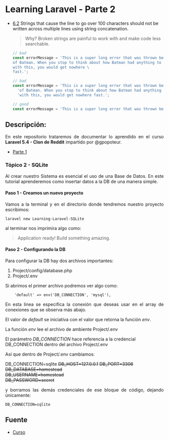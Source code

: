 Learning Laravel - Parte 2
===========

  <a name="strings--line-length"></a><a name="6.2"></a>
  - [6.2](#strings--line-length) Strings that cause the line to go over 100 characters should not be written across multiple lines using string concatenation.

    > Why? Broken strings are painful to work with and make code less searchable.

    ```javascript
    // bad
    const errorMessage = 'This is a super long error that was thrown because \
    of Batman. When you stop to think about how Batman had anything to do \
    with this, you would get nowhere \
    fast.';

    // bad
    const errorMessage = 'This is a super long error that was thrown because ' +
      'of Batman. When you stop to think about how Batman had anything to do ' +
      'with this, you would get nowhere fast.';

    // good
    const errorMessage = 'This is a super long error that was thrown because of Batman. When you stop to think about how Batman had anything to do with this, you would get nowhere fast.';
    ```

## Descripción:

<p align="justify">
	En este repositorio trataremos de documentar lo aprendido en el curso <b>Laravel 5.4 - Clon de Reddit</b> impartido por @gpopoteur.

* [Parte 1](https://github.com/ginppian/Learning-Laravel/)
</p>

### Tópico 2 - SQLite

<p align="justify">
	Al crear nuestro Sistema es esencial el uso de una Base de Datos. En este tutorial aprenderemos como insertar datos a la DB de una manera simple.
</p>

#### Paso 1 - Creamos un nuevo proyecto

<p align="justify">
Vamos a la terminal y en el directorio donde tendremos nuestro proyecto escribimos:
</p>

```
laravel new Learning-Laravel-SQLite
```

al terminar nos imprimira algo como:

> Application ready! Build something amazing.

#### Paso 2 - Configurando la DB

Para configurar la DB hay dos archivos importantes:

1. Project/config/database.php
2. Project/.env

Si abrimos el primer archivo podremos ver algo como:

```
    'default' => env('DB_CONNECTION', 'mysql'),
```

<p align="justify">
	En esta linea se especifica la conexión que deseas usar en el array de conexiones que se observa más abajo.

El valor de *default* se iniciativa con el valor que retorna la función *env*.

La función *env* lee el archivo de ambiente Project/.env

El parámetro *DB_CONNECTION* hace referencia a la credencial DB_CONNECTION dentro del archivo Project/.env

Así que dentro de Project/.env cambiamos:
</p>

DB_CONNECTION=sqlite
~~DB_HOST=127.0.0.1~~
~~DB_PORT=3306<br>~~
~~DB_DATABASE=homestead~~<br>
~~DB_USERNAME=homestead~~<br>
~~DB_PASSWORD=secret~~<br>


<p align="justify">
y borramos las demás credenciales de ese bloque de código, dejando únicamente:
</p>

```
DB_CONNECTION=sqlite
```

## Fuente

* [Curso](https://www.youtube.com/watch?v=XrrbV5YO2PY)